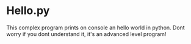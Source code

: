 # Hello.py

This complex program prints on console an hello world in python.
Dont worry if you dont understand it, it's an advanced level program!
